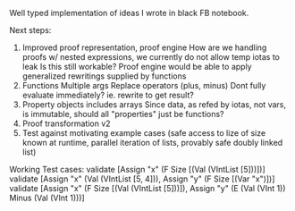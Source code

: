 Well typed implementation of ideas I wrote in black FB notebook.

Next steps:
1. Improved proof representation, proof engine
    How are we handling proofs w/ nested expressions, we currently do not allow temp iotas to leak
        Is this still workable?
    Proof engine would be able to apply generalized rewritings supplied by functions
2. Functions
    Multiple args
    Replace operators (plus, minus)
    Dont fully evaluate immediately? ie. rewrite to get result?
3. Property objects
    includes arrays
    Since data, as refed by iotas, not vars, is immutable, should all "properties" just be functions?
4. Proof transformation v2
5. Test against motivating example cases (safe access to lize of size known at runtime, parallel iteration of lists, provably safe doubly linked list)


Working Test cases:
validate [Assign "x" (F Size [(Val (VIntList [5]))])]
validate [Assign "x" (Val (VIntList [5, 4])), Assign "y" (F Size [(Var "x")])]
validate [Assign "x" (F Size [(Val (VIntList [5]))]), Assign "y" (E (Val (VInt 1)) Minus (Val (VInt 1)))]
